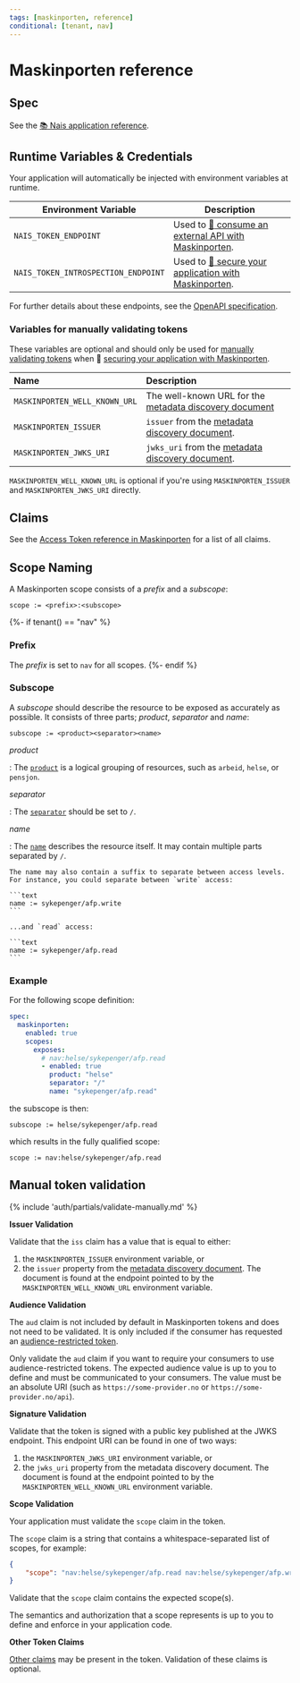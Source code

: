 ```yaml
---
tags: [maskinporten, reference]
conditional: [tenant, nav]
---
```


# Maskinporten reference

## Spec

See the [:books: Nais application reference](../../../workloads/application/reference/application-spec.md#maskinporten).

## Runtime Variables & Credentials

Your application will automatically be injected with environment variables at runtime.

| Environment Variable                | Description                                                                       |
|-------------------------------------|-----------------------------------------------------------------------------------|
| `NAIS_TOKEN_ENDPOINT`               | Used to [:dart: consume an external API with Maskinporten](../how-to/consume.md). |
| `NAIS_TOKEN_INTROSPECTION_ENDPOINT` | Used to [:dart: secure your application with Maskinporten](../how-to/secure.md).  |

For further details about these endpoints, see the [OpenAPI specification](../../reference/README.md#openapi-specification).

### Variables for manually validating tokens

These variables are optional and should only be used for [manually validating tokens](#manual-token-validation) when :dart: [securing your application with Maskinporten](../how-to/secure.md).

| Name                          | Description                                                                                                             |
|:------------------------------|:------------------------------------------------------------------------------------------------------------------------|
| `MASKINPORTEN_WELL_KNOWN_URL` | The well-known URL for the [metadata discovery document](../../explanations/README.md#well-known-url-metadata-document) |
| `MASKINPORTEN_ISSUER`         | `issuer` from the [metadata discovery document](../../explanations/README.md#issuer).                                   |
| `MASKINPORTEN_JWKS_URI`       | `jwks_uri` from the [metadata discovery document](../../explanations/README.md#jwks-endpoint-public-keys).              |

`MASKINPORTEN_WELL_KNOWN_URL` is optional if you're using `MASKINPORTEN_ISSUER` and `MASKINPORTEN_JWKS_URI` directly.

## Claims

See the [Access Token reference in Maskinporten](https://docs.digdir.no/docs/Maskinporten/maskinporten_protocol_token#the-access-token) for a list of all claims.

## Scope Naming

A Maskinporten scope consists of a _prefix_ and a _subscope_:

```text
scope := <prefix>:<subscope>
```

{%- if tenant() == "nav" %}
### Prefix

The _prefix_ is set to `nav` for all scopes.
{%- endif %}

### Subscope

A _subscope_ should describe the resource to be exposed as accurately as possible.
It consists of three parts; _product_, _separator_ and _name_:

```text
subscope := <product><separator><name>
```

_product_

:   The [`product`](../../../workloads/application/reference/application-spec.md#maskinportenscopesexposesproduct) is a logical grouping of resources, such as `arbeid`, `helse`, or `pensjon`.

_separator_

:   The [`separator`](../../../workloads/application/reference/application-spec.md#maskinportenscopesexposesseparator) should be set to `/`.

_name_

:   The [`name`](../../../workloads/application/reference/application-spec.md#maskinportenscopesexposesname) describes the resource itself.
It may contain multiple parts separated by `/`.

    The name may also contain a suffix to separate between access levels.
    For instance, you could separate between `write` access:

    ```text
    name := sykepenger/afp.write
    ```

    ...and `read` access:

    ```text
    name := sykepenger/afp.read
    ```

### Example

For the following scope definition:

```yaml title="nais.yaml" hl_lines="5-11"
spec:
  maskinporten:
    enabled: true
    scopes:
      exposes:
        # nav:helse/sykepenger/afp.read
        - enabled: true
          product: "helse"
          separator: "/"
          name: "sykepenger/afp.read"
```

the subscope is then:

```text
subscope := helse/sykepenger/afp.read
```

which results in the fully qualified scope:

```text
scope := nav:helse/sykepenger/afp.read
```

## Manual token validation

{% include 'auth/partials/validate-manually.md' %}

**Issuer Validation**

Validate that the `iss` claim has a value that is equal to either:

1. the `MASKINPORTEN_ISSUER` environment variable, or
2. the `issuer` property from the [metadata discovery document](../../explanations/README.md#well-known-url-metadata-document).
   The document is found at the endpoint pointed to by the `MASKINPORTEN_WELL_KNOWN_URL` environment variable.

**Audience Validation**

The `aud` claim is not included by default in Maskinporten tokens and does not need to be validated.
It is only included if the consumer has requested an [audience-restricted token](https://docs.digdir.no/maskinporten_func_audience_restricted_tokens.html).

Only validate the `aud` claim if you want to require your consumers to use audience-restricted tokens.
The expected audience value is up to you to define and must be communicated to your consumers.
The value must be an absolute URI (such as `https://some-provider.no` or `https://some-provider.no/api`).

**Signature Validation**

Validate that the token is signed with a public key published at the JWKS endpoint.
This endpoint URI can be found in one of two ways:

1. the `MASKINPORTEN_JWKS_URI` environment variable, or
2. the `jwks_uri` property from the metadata discovery document.
   The document is found at the endpoint pointed to by the `MASKINPORTEN_WELL_KNOWN_URL` environment variable.

**Scope Validation**

Your application must validate the `scope` claim in the token.

The `scope` claim is a string that contains a whitespace-separated list of scopes, for example:

```json
{
    "scope": "nav:helse/sykepenger/afp.read nav:helse/sykepenger/afp.write"
}
```

Validate that the `scope` claim contains the expected scope(s).

The semantics and authorization that a scope represents is up to you to define and enforce in your application code.

**Other Token Claims**

[Other claims](#claims) may be present in the token.
Validation of these claims is optional.
